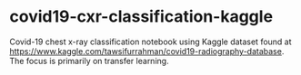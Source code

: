 # covid19-cxr-classification-kaggle
Covid-19 chest x-ray classification notebook using Kaggle dataset found at https://www.kaggle.com/tawsifurrahman/covid19-radiography-database. The focus is primarily on transfer learning.
